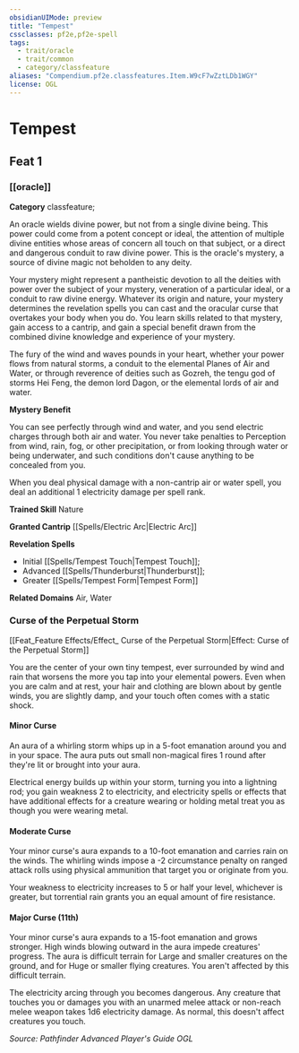 ```yaml
---
obsidianUIMode: preview
title: "Tempest"
cssclasses: pf2e,pf2e-spell
tags:
  - trait/oracle
  - trait/common
  - category/classfeature
aliases: "Compendium.pf2e.classfeatures.Item.W9cF7wZztLDb1WGY"
license: OGL
---
```

# Tempest
## Feat 1
### [[oracle]]

**Category** classfeature; 




An oracle wields divine power, but not from a single divine being. This power could come from a potent concept or ideal, the attention of multiple divine entities whose areas of concern all touch on that subject, or a direct and dangerous conduit to raw divine power. This is the oracle's mystery, a source of divine magic not beholden to any deity.

Your mystery might represent a pantheistic devotion to all the deities with power over the subject of your mystery, veneration of a particular ideal, or a conduit to raw divine energy. Whatever its origin and nature, your mystery determines the revelation spells you can cast and the oracular curse that overtakes your body when you do. You learn skills related to that mystery, gain access to a cantrip, and gain a special benefit drawn from the combined divine knowledge and experience of your mystery.

The fury of the wind and waves pounds in your heart, whether your power flows from natural storms, a conduit to the elemental Planes of Air and Water, or through reverence of deities such as Gozreh, the tengu god of storms Hei Feng, the demon lord Dagon, or the elemental lords of air and water.

**Mystery Benefit**

You can see perfectly through wind and water, and you send electric charges through both air and water. You never take penalties to Perception from wind, rain, fog, or other precipitation, or from looking through water or being underwater, and such conditions don't cause anything to be concealed from you.

When you deal physical damage with a non-cantrip air or water spell, you deal an additional 1 electricity damage per spell rank.

**Trained Skill** Nature

**Granted Cantrip** [[Spells/Electric Arc|Electric Arc]]

**Revelation Spells**

*   Initial [[Spells/Tempest Touch|Tempest Touch]];
*   Advanced [[Spells/Thunderburst|Thunderburst]];
*   Greater [[Spells/Tempest Form|Tempest Form]]

**Related Domains** Air, Water

### Curse of the Perpetual Storm

[[Feat_Feature Effects/Effect_ Curse of the Perpetual Storm|Effect: Curse of the Perpetual Storm]]

You are the center of your own tiny tempest, ever surrounded by wind and rain that worsens the more you tap into your elemental powers. Even when you are calm and at rest, your hair and clothing are blown about by gentle winds, you are slightly damp, and your touch often comes with a static shock.

#### Minor Curse

An aura of a whirling storm whips up in a 5-foot emanation around you and in your space. The aura puts out small non-magical fires 1 round after they're lit or brought into your aura.

Electrical energy builds up within your storm, turning you into a lightning rod; you gain weakness 2 to electricity, and electricity spells or effects that have additional effects for a creature wearing or holding metal treat you as though you were wearing metal.

#### Moderate Curse

Your minor curse's aura expands to a 10-foot emanation and carries rain on the winds. The whirling winds impose a -2 circumstance penalty on ranged attack rolls using physical ammunition that target you or originate from you.

Your weakness to electricity increases to 5 or half your level, whichever is greater, but torrential rain grants you an equal amount of fire resistance.

#### Major Curse (11th)

Your minor curse's aura expands to a 15-foot emanation and grows stronger. High winds blowing outward in the aura impede creatures' progress. The aura is difficult terrain for Large and smaller creatures on the ground, and for Huge or smaller flying creatures. You aren't affected by this difficult terrain.

The electricity arcing through you becomes dangerous. Any creature that touches you or damages you with an unarmed melee attack or non-reach melee weapon takes 1d6 electricity damage. As normal, this doesn't affect creatures you touch.

*Source: Pathfinder Advanced Player's Guide*
*OGL*